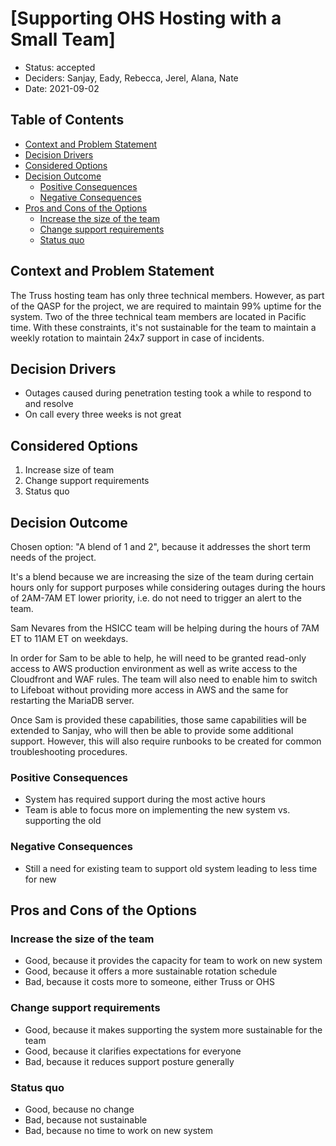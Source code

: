 # [Supporting OHS Hosting with a Small Team]
<!-- Source: https://raw.githubusercontent.com/adr/madr/master/template/template.md -->

* Status: accepted <!-- optional -->
* Deciders: Sanjay, Eady, Rebecca, Jerel, Alana, Nate <!-- optional -->
* Date: 2021-09-02 <!-- optional -->

## Table of Contents

<!-- mdformat-toc start --slug=github --no-anchors -->

* [Context and Problem Statement](#context-and-problem-statement)
* [Decision Drivers](#decision-drivers)
* [Considered Options](#considered-options)
* [Decision Outcome](#decision-outcome)
  * [Positive Consequences](#positive-consequences)
  * [Negative Consequences](#negative-consequences)
* [Pros and Cons of the Options](#pros-and-cons-of-the-options)
  * [Increase the size of the team](#increase-the-size-of-the-team)
  * [Change support requirements](#change-support-requirements)
  * [Status quo](#status-quo)


<!-- mdformat-toc end -->

## Context and Problem Statement

The Truss hosting team has only three technical members. However, as part of the QASP for the project, we are required to maintain 99% uptime for the system. Two of the three technical team members are located in Pacific time. With these constraints, it's not sustainable for the team to maintain a weekly rotation to maintain 24x7 support in case of incidents.

## Decision Drivers

* Outages caused during penetration testing took a while to respond to and resolve
* On call every three weeks is not great

## Considered Options

1. Increase size of team
1. Change support requirements
1. Status quo

## Decision Outcome

Chosen option: "A blend of 1 and 2", because it addresses the short term needs of the project.

It's a blend because we are increasing the size of the team during certain hours only for support purposes while considering outages during the hours of 2AM-7AM ET lower priority, i.e. do not need to trigger an alert to the team.

Sam Nevares from the HSICC team will be helping during the hours of 7AM ET to 11AM ET on weekdays.

In order for Sam to be able to help, he will need to be granted read-only access to AWS production environment as well as write access to the Cloudfront and WAF rules. The team will also need to enable him to switch to Lifeboat without providing more access in AWS and the same for restarting the MariaDB server.

Once Sam is provided these capabilities, those same capabilities will be extended to Sanjay, who will then be able to provide some additional support. However, this will also require runbooks to be created for common troubleshooting procedures.

### Positive Consequences

* System has required support during the most active hours
* Team is able to focus more on implementing the new system vs. supporting the old

### Negative Consequences

* Still a need for existing team to support old system leading to less time for new

## Pros and Cons of the Options

### Increase the size of the team

* Good, because it provides the capacity for team to work on new system
* Good, because it offers a more sustainable rotation schedule
* Bad, because it costs more to someone, either Truss or OHS

### Change support requirements

* Good, because it makes supporting the system more sustainable for the team
* Good, because it clarifies expectations for everyone
* Bad, because it reduces support posture generally

### Status quo

* Good, because no change
* Bad, because not sustainable
* Bad, because no time to work on new system

